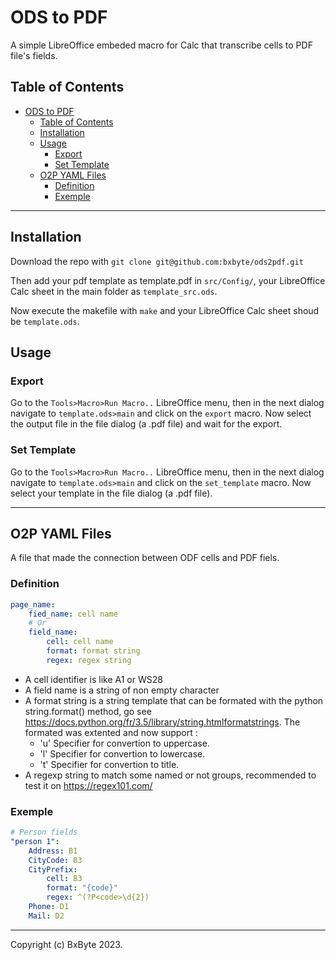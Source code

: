 # ODS to PDF

A simple LibreOffice embeded macro for Calc that transcribe cells to PDF file's fields.

## Table of Contents
- [ODS to PDF](#ods-to-pdf)
  - [Table of Contents](#table-of-contents)
  - [Installation](#installation)
  - [Usage](#usage)
    - [Export](#export)
    - [Set Template](#set-template)
  - [O2P YAML Files](#o2p-yaml-files)
    - [Definition](#definition)
    - [Exemple](#exemple)

---

## Installation

Download the repo with `git clone git@github.com:bxbyte/ods2pdf.git`

Then add your pdf template as template.pdf in `src/Config/`, your LibreOffice Calc sheet in the main folder as `template_src.ods`.

Now execute the makefile with `make` and your LibreOffice Calc sheet shoud be `template.ods`.

## Usage

### Export

Go to the `Tools>Macro>Run Macro..` LibreOffice menu, then in the next dialog navigate to `template.ods>main` and click on the `export` macro. Now select the output file in the file dialog (a .pdf file) and wait for the export.

### Set Template

Go to the `Tools>Macro>Run Macro..` LibreOffice menu, then in the next dialog navigate to `template.ods>main` and click on the `set_template` macro. Now select your template in the file dialog (a .pdf file).

---

## O2P YAML Files

A file that made the connection between ODF cells and PDF fiels.

### Definition

```yml
page_name:
    fied_name: cell name
    # Or
    field_name:
        cell: cell name
        format: format string
        regex: regex string
```

- A cell identifier is like A1 or WS28
- A field name is a string of non empty character
- A format string is a string template that can be formated with the python string.format() method, 
  go see https://docs.python.org/fr/3.5/library/string.htmlformatstrings. The formated was extented and now support :
    - 'u' Specifier for convertion to uppercase.
    - 'l' Specifier for convertion to lowercase.
    - 't' Specifier for convertion to title.
- A regexp string to match some named or not groups, recommended to test it on https://regex101.com/

### Exemple

```yml
# Person fields
"person 1":
    Address: B1
    CityCode: B3
    CityPrefix:
        cell: B3
        format: "{code}"
        regex: ^(?P<code>\d{2})
    Phone: D1
    Mail: D2
```

---

Copyright (c) BxByte 2023.